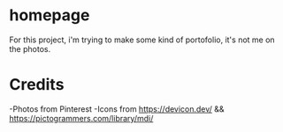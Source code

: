# homepage

For this project, i'm trying to make some
kind of portofolio, it's not me on the photos.

# Credits

-Photos from Pinterest
-Icons from https://devicon.dev/ && https://pictogrammers.com/library/mdi/
